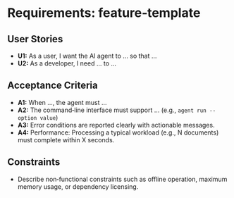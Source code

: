 # Requirements: feature‑template

## User Stories

- **U1:** As a user, I want the AI agent to … so that …
- **U2:** As a developer, I need … to …

## Acceptance Criteria

- **A1:** When …, the agent must …
- **A2:** The command‑line interface must support … (e.g., `agent run --option value`)
- **A3:** Error conditions are reported clearly with actionable messages.
- **A4:** Performance: Processing a typical workload (e.g., N documents) must complete within X seconds.

## Constraints

- Describe non‑functional constraints such as offline operation, maximum memory usage, or dependency licensing.
